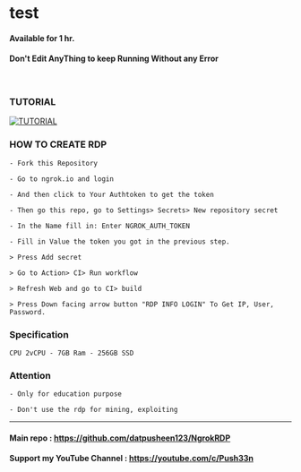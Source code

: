 # test
#### Available for 1 hr.


#### Don't Edit AnyThing to keep Running Without any Error

<br>

### TUTORIAL

[![TUTORIAL](https://yt-embed.herokuapp.com/embed?v=_BWrYTDnaTU)](https://www.youtube.com/watch?v=_BWrYTDnaTU "Create Free VPS with No Credit Cards on GitHub
")


### HOW TO CREATE RDP
```
- Fork this Repository

- Go to ngrok.io and login

- And then click to Your Authtoken to get the token

- Then go this repo, go to Settings> Secrets> New repository secret 

- In the Name fill in: Enter NGROK_AUTH_TOKEN

- Fill in Value the token you got in the previous step.

> Press Add secret 

> Go to Action> CI> Run workflow

> Refresh Web and go to CI> build

> Press Down facing arrow button "RDP INFO LOGIN" To Get IP, User, Password.
```

### Specification
```
CPU 2vCPU - 7GB Ram - 256GB SSD
```

### Attention
```
- Only for education purpose

- Don't use the rdp for mining, exploiting

```
---

#### Main repo : https://github.com/datpusheen123/NgrokRDP
#### Support my YouTube Channel : https://youtube.com/c/Push33n

